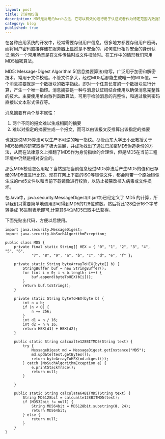 ```yaml
---
layout: post
title: 计算MD5值
description: MD5是常用的hash方法，它可以有效的进行用于认证或者作为特定范围内数据的唯一标识，这篇文章记录一个实现，用于备用。
category: blog
published: true
---
```


在各种应用系统的开发中，经常需要存储用户信息，很多地方都要存储用户密码，而将用户密码直接存储在服务器上显然是不安全的，如何进行相对安全的身份认证;另外一个常用场景是在文件传输时或文件校验时。在工作中的情形我们常用MD5加密算法。

MD5: Message-Digest Algorithm 5(信息摘要算法)缩写，广泛用于加密和解密技术，常用于文件校验。不管文件多大，经过MD5后都能生成唯一的MD5值。一个消息摘要就是一个数据块的数字指纹。即对一个任意长度的一个数据块进行计算，产生一个唯一指印。消息摘要是一种与消息认证码结合使用以确保消息完整性的技术。主要使用单向散列函数算法，可用于检验消息的完整性，和通过散列密码直接以文本形式保存等。

消息摘要有两个基本属性：
1. 两个不同的报文难以生成相同的摘要
2. 难以对指定的摘要生成一个报文，而可以由该报文反推算出该指定的摘要

也就是说MD5算法可以生产不可逆的唯一指纹。尽管山东大学王小云教授关于MD5破解的研究取得了极大进展，并成功找出了通过已加密MD5伪造身份的方法，从而在法律意义上推翻了MD5作为身份指纹的合理性，但是MD5在当前工程环境中仍然是相对安全的。

那么MD5校验怎么用呢？当然是把当前信息经过MD5算法后产生MD5的值和已存储的MD5值进行比较。现在在网上下载的ISO等镜像文件，都会附带一个原始镜像生成的md5文件以和当前下载镜像进行校验，以防止被篡改植入病毒或文件损坏。

在Java中，java.security.MessageDigest(rt.jar中)已经定义了 MD5 的计算，所以我们只需要简单地调用即可得到MD5的128位整数。然后将此128位计16个字节转换成 16进制表示即可,计算其64位MD5已取中法获得。

下面先贴出代码，方便以后使用。

    import java.security.MessageDigest;
    import java.security.NoSuchAlgorithmException;
    
    public class MD5 {
        private final static String[] HEX = { "0", "1", "2", "3", "4", "5", "6",
                "7", "8", "9", "a", "b", "c", "d", "e", "f" };
    
        private static String byteArrayToHEX(byte[] b) {
            StringBuffer buf = new StringBuffer();
            for (int i = 0; i < b.length; i++) {
                buf.append(byteToHEX(b[i]));
            }
            return buf.toString();
        }
    
        private static String byteToHEX(byte b) {
            int n = b;
            if (n < 0) {
                n += 256;
            }
            int d1 = n / 16;
            int d2 = n % 16;
            return HEX[d1] + HEX[d2];
        }
    
        public static String calcualte128BITMD5(String text) {
            try {
                MessageDigest md = MessageDigest.getInstance("MD5");
                md.update(text.getBytes());
                return byteArrayToHEX(md.digest());
            } catch (NoSuchAlgorithmException e) {
                e.printStackTrace();
                return null;
            }
    
        }
    
        public static String calculate64BITMD5(String text) {
            String MD5128bit = calcualte128BITMD5(text);
            if (MD532bit != null) {
                String MD564bit = MD5128bit.substring(8, 24);
                return MD564bit;
            } else {
                return null;
            }
        }
    }